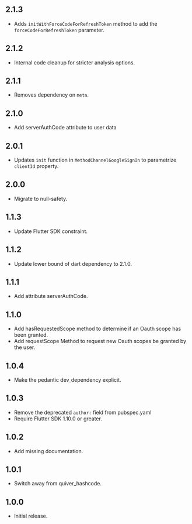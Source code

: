 ## 2.1.3

* Adds `initWithForceCodeForRefreshToken` method to add the `forceCodeForRefreshToken` parameter.

## 2.1.2

* Internal code cleanup for stricter analysis options.

## 2.1.1

* Removes dependency on `meta`.

## 2.1.0

* Add serverAuthCode attribute to user data

## 2.0.1

* Updates `init` function in `MethodChannelGoogleSignIn` to parametrize `clientId` property.

## 2.0.0

* Migrate to null-safety.

## 1.1.3

* Update Flutter SDK constraint.

## 1.1.2

* Update lower bound of dart dependency to 2.1.0.

## 1.1.1

* Add attribute serverAuthCode.

## 1.1.0

* Add hasRequestedScope method to determine if an Oauth scope has been granted.
* Add requestScope Method to request new Oauth scopes be granted by the user.

## 1.0.4

* Make the pedantic dev_dependency explicit.

## 1.0.3

* Remove the deprecated `author:` field from pubspec.yaml
* Require Flutter SDK 1.10.0 or greater.

## 1.0.2

* Add missing documentation.

## 1.0.1

* Switch away from quiver_hashcode.

## 1.0.0

* Initial release.
